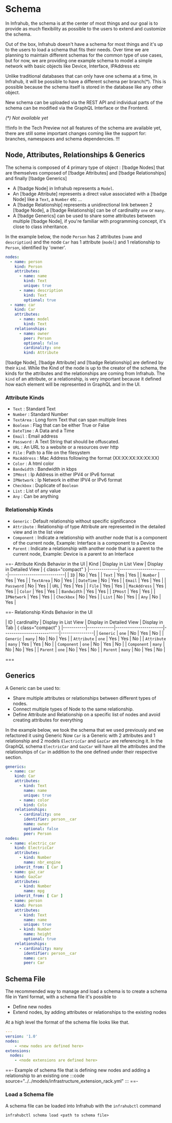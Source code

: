 # Schema

In Infrahub, the schema is at the center of most things and our goal is to provide as much flexibility as possible to the users to extend and customize the schema.

Out of the box, Infrahub doesn't have a schema for most things and it's up to the users to load a schema that fits their needs. Over time we are planning to maintain different schemas for the common type of use cases, but for now, we are providing one example schema to model a simple network with basic objects like Device, Interface, IPAddress etc

Unlike traditional databases that can only have one schema at a time, in Infrahub, it will be possible to have a different schema per branch(*). This is possible because the schema itself is stored in the database like any other object.

New schema can be uploaded via the REST API and individual parts of the schema can be modified via the GraphQL Interface or the Frontend.

_(*) Not available yet_


!!!info
In the Tech Preview not all features of the schema are available yet, there are still some important changes coming like the support for: branches, namespaces and schema dependencies.
!!!

## Node, Attributes, Relationships & Generics

The schema is composed of 4 primary type of object : [!badge Nodes] that are themselves composed of [!badge Attributes] and [!badge Relationships] and finally [!badge Generics]
- A [!badge Node] in Infrahub represents a `Model`.
- An [!badge Attribute] represents a direct value associated with a [!badge Node] like a `Text`, a `Number` etc ...
- A [!badge Relationship] represents a unidirectional link between 2 [!badge Node], a [!badge Relationship] can be of cardinality `one` or `many`.
- A [!badge Generics] can be used to share some attributes between multiple [!badge Node], if you're familiar with programming concept, it's close to class inheritance.

In the example below, the node `Person` has 2 attributes (`name` and `description`) and the node `Car` has 1 attribute (`model`) and 1 relationship to `Person`, identified by 'owner'.

```yaml
nodes:
  - name: person
    kind: Person
    attributes:
      - name: name
        kind: Text
        unique: true
      - name: description
        kind: Text
        optional: true
  - name: car
    kind: Car
    attributes:
      - name: model
        kind: Text
    relationships:
      - name: owner
        peer: Person
        optional: false
        cardinality: one
        kind: Attribute
```

[!badge Node], [!badge Attribute] and [!badge Relationship] are defined by their `kind`. While the Kind of the node is up to the creator of the schema, the kinds for the attributes and the relationships are coming from Infrahub. The `kind` of an attribute, or a relationship, is very important because it defined how each element will be represented in GraphQL and in the UI.

### Attribute Kinds

- `Text` : Standard Text
- `Number` : Standard Number
- `TextArea` : Long form Text that can span multiple lines
- `Boolean` : Flag that can be either True or False
- `DateTime` : A Data and a Time
- `Email` : Email address
- `Password` : A Text String that should be offuscated.
- `URL` : An URL to a website or a resources over http
- `File` : Path to a file on the filesystem
- `MacAddress` : Mac Address following the format (XX:XX:XX:XX:XX:XX)
- `Color` : A html color
- `Bandwidth` : Bandwidth in kbps
- `IPHost` : Ip Address in either IPV4 or IPv6 format
- `IPNetwork` : Ip Network in either IPV4 or IPv6 format
- `Checkbox` : Duplicate of `Boolean`
- `List` : List of any value
- `Any` : Can be anything

### Relationship Kinds

- `Generic` : Default relationship without specific significance
- `Attribute` : Relationship of type Attribute are represented in the detailed view and in the list view
- `Component` : Indicate a relationship with another node that is a component of the current node, Example: Interface is a component to a Device
- `Parent` : Indicate a relationship with another node that is a parent to the current node, Example: Device is a parent to an Interface

==- Attribute Kinds Behavior in the UI
| Kind         | Display in  List View | Display in  Detailed View | { class="compact" }
|--------------|-----------------------|---------------------------|
| `ID`         | No                    | Yes                       |
| `Text`       | Yes                   | Yes                       |
| `Number`     | Yes                   | Yes                       |
| `TextArea`   | No                    | Yes                       |
| `DateTime`   | No                    | Yes                       |
| `Email`      | Yes                   | Yes                       |
| `Password`   | No                    | Yes                       |
| `URL`        | Yes                   | Yes                       |
| `File`       | Yes                   | Yes                       |
| `MacAddress` | Yes                   | Yes                       |
| `Color`      | Yes                   | Yes                       |
| `Bandwidth`  | Yes                   | Yes                       |
| `IPHost`     | Yes                   | Yes                       |
| `IPNetwork`  | Yes                   | Yes                       |
| `Checkbox`   | No                    | Yes                       |
| `List`       | No                    | Yes                       |
| `Any`        | No                    | Yes                       |

==- Relationship Kinds Behavior in the UI

| ID        | cardinality | Display in  List View | Display in  Detailed View | Display in Tab | { class="compact" }
|-----------|-------------|-----------------------|---------------------------|----------------|
|  `Generic`  |     `one`     |           No          |            Yes            |       No       |
|  `Generic` |     `many`    |           No          |             No            |       Yes      |
| `Attribute` |     `one`     |          Yes          |            Yes            |       No       |
| `Attribute` |     `many`    |          Yes          |            Yes            |       No       |
| `Component` |     `one`     |           No          |            Yes            |       No       |
| `Component` |     `many`    |           No          |             No            |       Yes      |
|   `Parent`  |     `one`     |           No          |            Yes            |       No       |
| `Parent`    |     `many`    |           No          |            Yes            |       No       |

===

## Generics

A Generic can be used to:
- Share multiple attributes or relationships between different types of nodes.
- Connect multiple types of Node to the same relationship.
- Define Attribute and Relationship on a specific list of nodes and avoid creating attributes for everything

In the example below, we took the schema that we used previously and we refactored it using Generic
Now `Car` is a Generic with 2 attributes and 1 relationship and 2 models `ElectricCar` and `GazCar` are referencing it.
In the GraphQL schema `ElectricCar` and `GazCar` will have all the attributes and the relationships of `Car` in addition to the one defined under their respective section.

```yaml
generics:
  - name: car
    kind: Car
    attributes:
      - kind: Text
        name: name
        unique: true
      - name: color
        kind: Colo
    relationships:
      - cardinality: one
        identifier: person__car
        name: owner
        optional: false
        peer: Person
nodes:
  - name: electric_car
    kind: ElectricCar
    attributes:
      - kind: Number
        name: nbr_engine
    inherit_from: [ Car ]
  - name: gaz_car
    kind: GazCar
    attributes:
      - kind: Number
        name: mpg
    inherit_from: [ Car ]
  - name: person
    kind: Person
    attributes:
      - kind: Text
        name: name
        unique: true
      - kind: Number
        name: height
        optional: true
    relationships:
      - cardinality: many
        identifier: person__car
        name: cars
        peer: Car

```
## Schema File

The recommended way to manage and load a schema is to create a schema file in Yaml format, with a schema file it's possible to
- Define new nodes
- Extend nodes, by adding attributes or relationships to the existing nodes

At a high level the format of the schema file looks like that.
```yaml
---
version: '1.0'
nodes:
    - <new nodes are defined here>
extensions:
  nodes:
    - <node extensions are defined here>
```

==- Example of schema file that is defining new nodes and adding  a relationship to an existing one
:::code source="../../models/infrastructure_extension_rack.yml" :::
==-

### Load a Schema file

A schema file can be loaded into Infrahub with the `infrahubctl` command
```
infrahubctl schema load <path to schema file>
```